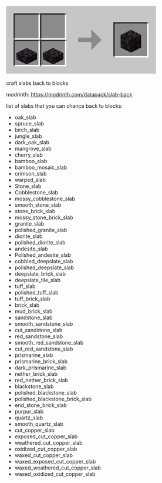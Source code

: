 ![all posseble crafting recepes](https://github.com/Richardternens/slab-back/blob/main/slab%20back.gif?raw=true)


craft slabs back to blocks

modrinth:
https://modrinth.com/datapack/slab-back


list of slabs that you can chance back to blocks:

- oak_slab
- spruce_slab
- birch_slab
- jungle_slab
- dark_oak_slab
- mangrove_slab
- cherry_slab
- bamboo_slab
- bamboo_mosaic_slab
- crimson_slab
- warped_slab
- Stone_slab
- Cobblestone_slab
- mossy_cobblestone_slab
- smooth_stone_slab
- stone_brick_slab
- mossy_stone_brick_slab
- granite_slab
- polished_granite_slab
- diorite_slab
- polished_diorite_slab
- andesite_slab
- Polished_andesite_slab
- cobbled_deepslate_slab
- polished_deepslate_slab
- deepslate_brick_slab
- deepslate_tile_slab
- tuff_slab
- polished_tuff_slab
- tuff_brick_slab
- brick_slab
- mud_brick_slab
- sandstone_slab
- smooth_sandstone_slab
- cut_sandstone_slab
- red_sandstone_slab
- smooth_red_sandstone_slab
- cut_red_sandstone_slab
- prismarine_slab
- prismarine_brick_slab
- dark_prismarine_slab
- nether_brick_slab
- red_nether_brick_slab
- blackstone_slab
- polished_blackstone_slab
- polished_blackstone_brick_slab
- end_stone_brick_slab
- purpur_slab
- quartz_slab
- smooth_quartz_slab
- cut_copper_slab
- exposed_cut_copper_slab
- weathered_cut_copper_slab
- oxidized_cut_copper_slab
- waxed_cut_copper_slab
- waxed_exposed_cut_copper_slab
- waxed_weathered_cut_copper_slab
- waxed_oxidized_cut_copper_slab